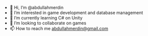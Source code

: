 - 👋 Hi, I’m @abdullahmerdin
- 👀 I’m interested in game development and database management
- 🌱 I’m currently learning C# on Unity
- 💞️ I’m looking to collaborate on games
- 📫 How to reach me abdullahmerdin@gmail.com
